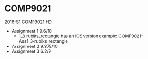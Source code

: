 # COMP9021
2016-S1 COMP9021 HD<br>
* Assignment 1 9.6/10<br>
  * 1_3 rubiks_rectangle has an iOS version example: COMP9021-Ass1_3-rubiks_rectangle<br>
* Assignment 2 9.875/10<br>
* Assignment 3 6.2/9<br>  
